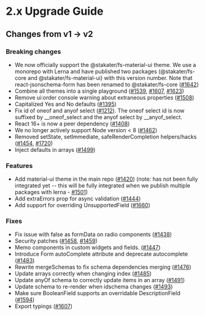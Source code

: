 # 2.x Upgrade Guide

## Changes from v1 -> v2

### Breaking changes

*   We now officially support the @stakater/fs-material-ui theme. We use a monorepo with Lerna and have published two packages (@stakater/fs-core and @stakater/fs-material-ui) with this version number. Note that react-jsonschema-form has been renamed to @stakater/fs-core ([#1642](https://github.com/rjsf-team/react-jsonschema-form/pull/1642))
*   Combine all themes into a single playground ([#1539](https://github.com/rjsf-team/react-jsonschema-form/pull/1539), [#1607](https://github.com/rjsf-team/react-jsonschema-form/pull/1607), [#1623](https://github.com/rjsf-team/react-jsonschema-form/pull/1623))
*   Remove ui:order console warning about extraneous properties ([#1508](https://github.com/rjsf-team/react-jsonschema-form/pull/1508))
*   Capitalized Yes and No defaults ([#1395](https://github.com/rjsf-team/react-jsonschema-form/pull/1395))
*   Fix id of oneof and anyof select ([#1212](https://github.com/rjsf-team/react-jsonschema-form/pull/1212)). The oneof select id is now suffixed by \_\_oneof\_select and the anyof select by \_\_anyof\_select.
*   React 16+ is now a peer dependency ([#1408](https://github.com/rjsf-team/react-jsonschema-form/pull/1408))
*   We no longer actively support Node version < 8 ([#1462](https://github.com/rjsf-team/react-jsonschema-form/pull/1462))
*   Removed setState, setImmediate, safeRenderCompletion helpers/hacks ([#1454](https://github.com/rjsf-team/react-jsonschema-form/pull/1454), [#1720](https://github.com/rjsf-team/react-jsonschema-form/pull/1720))
*   Inject defaults in arrays ([#1499](https://github.com/rjsf-team/react-jsonschema-form/pull/1499))

### Features

*   Add material-ui theme in the main repo ([#1420](https://github.com/rjsf-team/react-jsonschema-form/pull/1420)) (note: has not been fully integrated yet -- this will be fully integrated when we publish multiple packages with lerna - [#1501](https://github.com/rjsf-team/react-jsonschema-form/pull/1501))
*   Add extraErrors prop for async validation ([#1444](https://github.com/rjsf-team/react-jsonschema-form/pull/1444))
*   Add support for overriding UnsupportedField ([#1660](https://github.com/rjsf-team/react-jsonschema-form/pull/1660))

### Fixes

*   Fix issue with false as formData on radio components ([#1438](https://github.com/rjsf-team/react-jsonschema-form/pull/1438))
*   Security patches ([#1458](https://github.com/rjsf-team/react-jsonschema-form/pull/1458), [#1459](https://github.com/rjsf-team/react-jsonschema-form/pull/1459))
*   Memo components in custom widgets and fields. ([#1447](https://github.com/rjsf-team/react-jsonschema-form/pull/1447))
*   Introduce Form autoComplete attribute and deprecate autocomplete ([#1483](https://github.com/rjsf-team/react-jsonschema-form/pull/1483))
*   Rewrite mergeSchemas to fix schema dependencies merging ([#1476](https://github.com/rjsf-team/react-jsonschema-form/pull/1476))
*   Update arrays correctly when changing index ([#1485](https://github.com/rjsf-team/react-jsonschema-form/pull/1485))
*   Update anyOf schema to correctly update items in an array ([#1491](https://github.com/rjsf-team/react-jsonschema-form/pull/1491))
*   Update schema to re-render when idschema changes ([#1493](https://github.com/rjsf-team/react-jsonschema-form/pull/1493))
*   Make sure BooleanField supports an overridable DescriptionField ([#1594](https://github.com/rjsf-team/react-jsonschema-form/pull/1594))
*   Export typings ([#1607](https://github.com/rjsf-team/react-jsonschema-form/pull/1607))

